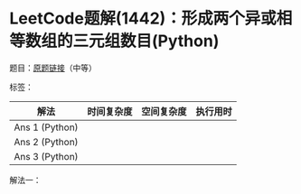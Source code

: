 # LeetCode题解(1442)：形成两个异或相等数组的三元组数目(Python)

题目：[原题链接](https://leetcode-cn.com/problems/count-triplets-that-can-form-two-arrays-of-equal-xor/)（中等）

标签：

| 解法           | 时间复杂度 | 空间复杂度 | 执行用时 |
| -------------- | ---------- | ---------- | -------- |
| Ans 1 (Python) |            |            |          |
| Ans 2 (Python) |            |            |          |
| Ans 3 (Python) |            |            |          |

解法一：

